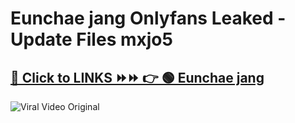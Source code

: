 
 # Eunchae jang Onlyfans Leaked - Update Files mxjo5

## <h2><a href="https://clipsfans.com/Eunchae_jang&ref=git">🔗 Click to LINKS ⏩⏩ 👉 🟢 Eunchae jang </a></h2>

<a href="https://clipsfans.com/Eunchae_jang&ref=git" rel="nofollow" data-target="animated-image.originalLink"><img src="https://i.ibb.co.com/xMMVF88/686577567.gif" alt="Viral Video Original" style="max-width: 100%; display: inline-block;" data-target="animated-image.originalImage"></a>


